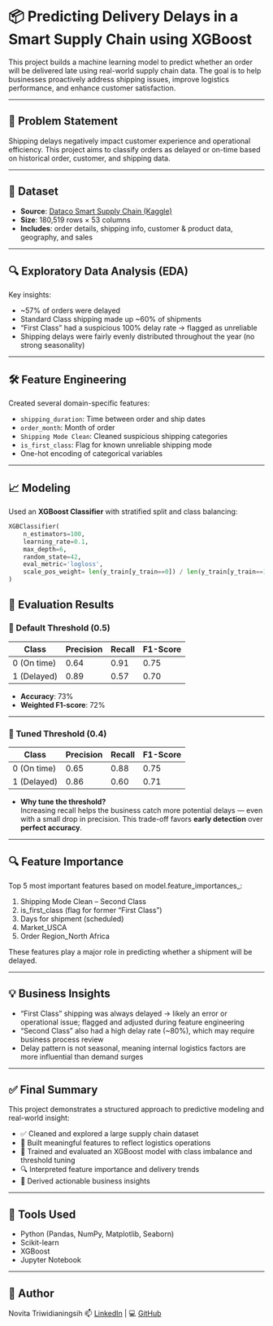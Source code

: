# 📦 Predicting Delivery Delays in a Smart Supply Chain using XGBoost

This project builds a machine learning model to predict whether an order will be delivered late using real-world supply chain data. The goal is to help businesses proactively address shipping issues, improve logistics performance, and enhance customer satisfaction.

---

## 🧠 Problem Statement

Shipping delays negatively impact customer experience and operational efficiency. This project aims to classify orders as delayed or on-time based on historical order, customer, and shipping data.

---

## 📁 Dataset

- **Source**: [Dataco Smart Supply Chain (Kaggle)](https://www.kaggle.com/datasets/shashwatwork/dataco-smart-supply-chain-for-big-data-analysis)  
- **Size**: 180,519 rows × 53 columns  
- **Includes**: order details, shipping info, customer & product data, geography, and sales

---

## 🔍 Exploratory Data Analysis (EDA)

Key insights:
- ~57% of orders were delayed
- Standard Class shipping made up ~60% of shipments
- “First Class” had a suspicious 100% delay rate → flagged as unreliable
- Shipping delays were fairly evenly distributed throughout the year (no strong seasonality)

---

## 🛠️ Feature Engineering

Created several domain-specific features:
- `shipping_duration`: Time between order and ship dates
- `order_month`: Month of order
- `Shipping Mode Clean`: Cleaned suspicious shipping categories
- `is_first_class`: Flag for known unreliable shipping mode
- One-hot encoding of categorical variables

---

## 📈 Modeling

Used an **XGBoost Classifier** with stratified split and class balancing:

```python
XGBClassifier(
    n_estimators=100,
    learning_rate=0.1,
    max_depth=6,
    random_state=42,
    eval_metric='logloss',
    scale_pos_weight= len(y_train[y_train==0]) / len(y_train[y_train==1])
)
```

## 📐 Evaluation Results

### 🔹 Default Threshold (0.5)

| Class         | Precision | Recall | F1-Score |
|---------------|-----------|--------|----------|
| 0 (On time)   | 0.64      | 0.91   | 0.75     |
| 1 (Delayed)   | 0.89      | 0.57   | 0.70     |

- **Accuracy**: 73%  
- **Weighted F1-score**: 72%

---

### 🔸 Tuned Threshold (0.4)

| Class         | Precision | Recall | F1-Score |
|---------------|-----------|--------|----------|
| 0 (On time)   | 0.65      | 0.88   | 0.75     |
| 1 (Delayed)   | 0.86      | 0.60   | 0.71     |

- **Why tune the threshold?**  
  Increasing recall helps the business catch more potential delays — even with a small drop in precision. This trade-off favors **early detection** over **perfect accuracy**.

---

## 🔍 Feature Importance
Top 5 most important features based on model.feature_importances_:
1. Shipping Mode Clean – Second Class  
2. is_first_class (flag for former “First Class”)  
3. Days for shipment (scheduled)  
4. Market_USCA  
5. Order Region_North Africa

These features play a major role in predicting whether a shipment will be delayed.

---

## 💡 Business Insights
- “First Class” shipping was always delayed → likely an error or operational issue; flagged and adjusted during feature engineering
- “Second Class” also had a high delay rate (~80%), which may require business process review
- Delay pattern is not seasonal, meaning internal logistics factors are more influential than demand surges

---

## ✅ Final Summary
This project demonstrates a structured approach to predictive modeling and real-world insight:
- ✅ Cleaned and explored a large supply chain dataset
- 🧱 Built meaningful features to reflect logistics operations
- 🤖 Trained and evaluated an XGBoost model with class imbalance and threshold tuning
- 🔍 Interpreted feature importance and delivery trends
- 🎯 Derived actionable business insights

---

## 🧰 Tools Used
- Python (Pandas, NumPy, Matplotlib, Seaborn)
- Scikit-learn
- XGBoost
- Jupyter Notebook

---

## 📌 Author
Novita Triwidianingsih
📫 [LinkedIn](https://www.linkedin.com/in/novitatrw94/) | 💻 [GitHub](https://github.com/Novitatrw30/my_portfolio/)
